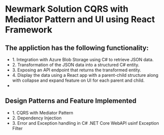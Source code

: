 # Newmark Solution CQRS with Mediator Pattern and UI using React Framework

## The appliction has the following functionality:
<ul>
  <li>1. Integration with Azure Blob Storage using C# to retrieve JSON data. </li>
  <li>2. Transformation of the JSON data into a structured C# entity.</li>
  <li>3. Exposing an API endpoint that returns the transformed entity.</li> 
 <li>4. Display the data using a React app with a parent-child structure along with collapse and expand feature on UI for each parent and child.<li>
</ul>

## Design Patterns and Feature Implemented
<ul>
  <li>1. CQRS with Mediator Pattern </li>
  <li>2. Dependency Injection </li>
  <li>3. Error and Exception handling in C# .NET Core WebAPI usinf Exception Filter </li>
</ul>
